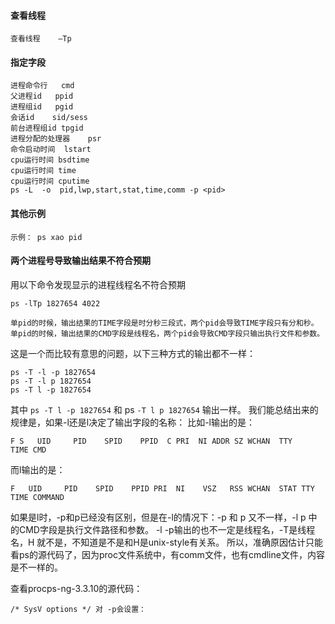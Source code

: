 #### 查看线程
```
查看线程	–Tp
```
#### 指定字段
```
进程命令行	cmd
父进程id	ppid
进程组id	pgid
会话id	sid/sess
前台进程组id	tpgid
进程分配的处理器	psr
命令启动时间	lstart
cpu运行时间	bsdtime
cpu运行时间	time
cpu运行时间	cputime
ps -L  -o  pid,lwp,start,stat,time,comm -p <pid>
```

#### 其他示例
```
示例：	ps xao pid
```

#### 两个进程号导致输出结果不符合预期

用以下命令发现显示的进程线程名不符合预期
```
ps -lTp 1827654 4022
```

```
单pid的时候，输出结果的TIME字段是时分秒三段式，两个pid会导致TIME字段只有分和秒。
单pid的时候，输出结果的CMD字段是线程名，两个pid会导致CMD字段只输出执行文件和参数。
```

这是一个而比较有意思的问题，以下三种方式的输出都不一样：
```
ps -T -l -p 1827654
ps -T -l p 1827654
ps -T l -p 1827654
```
其中 `ps -T l -p 1827654` 和 ps `-T l p 1827654` 输出一样。
我们能总结出来的规律是，如果-l还是l决定了输出字段的名称：
比如-l输出的是：
```
F S   UID     PID    SPID    PPID  C PRI  NI ADDR SZ WCHAN  TTY          TIME CMD
```
而l输出的是：
```
F   UID     PID    SPID    PPID PRI  NI    VSZ   RSS WCHAN  STAT TTY        TIME COMMAND
```
如果是l时，-p和p已经没有区别，但是在-l的情况下：-p 和 p 又不一样，-l p 中的CMD字段是执行文件路径和参数。
-l -p输出的也不一定是线程名，-T是线程名，H 就不是，不知道是不是和H是unix-style有关系。
所以，准确原因估计只能看ps的源代码了，因为proc文件系统中，有comm文件，也有cmdline文件，内容是不一样的。

查看procps-ng-3.3.10的源代码：
```
/* SysV options */ 对 -p会设置：
```
